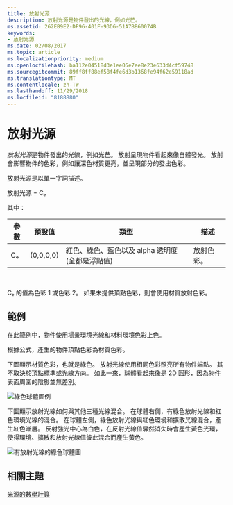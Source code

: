 ```yaml
---
title: 放射光源
description: 放射光源是物件發出的光線，例如光芒。
ms.assetid: 262EB9E2-DF96-401F-93D6-51A7BB60074B
keywords:
- 放射光源
ms.date: 02/08/2017
ms.topic: article
ms.localizationpriority: medium
ms.openlocfilehash: ba112e04518d3e1ee05e7ee8e23e633d4cf59748
ms.sourcegitcommit: 89ff8ff88ef58f4fe6d3b1368fe94f62e59118ad
ms.translationtype: MT
ms.contentlocale: zh-TW
ms.lasthandoff: 11/29/2018
ms.locfileid: "8188880"
---
```

# <a name="emissive-lighting"></a>放射光源


*放射光源*是物件發出的光線，例如光芒。 放射呈現物件看起來像自體發光。 放射會影響物件的色彩，例如讓深色材質更亮，並呈現部分的發出色彩。

放射光源是以單一字詞描述。

放射光源 = Cₑ

其中：

| 參數 | 預設值 | 類型                                                                 | 描述     |
|-----------|---------------|----------------------------------------------------------------------|-----------------|
| Cₑ        | (0,0,0,0)     | 紅色、綠色、藍色以及 alpha 透明度 (全都是浮點值) | 放射色彩。 |

 

Cₑ 的值為色彩 1 或色彩 2。 如果未提供頂點色彩，則會使用材質放射色彩。

## <a name="span-idexamplespanspan-idexamplespanspan-idexamplespanexample"></a><span id="Example"></span><span id="example"></span><span id="EXAMPLE"></span>範例


在此範例中，物件使用場景環境光線和材料環境色彩上色。

根據公式，產生的物件頂點色彩為材質色彩。

下圖顯示材質色彩，也就是綠色。 放射光線使用相同色彩照亮所有物件端點。 其不取決於頂點標準或光線方向。 如此一來，球體看起來像是 2D 圓形，因為物件表面周圍的陰影並無差別。

![綠色球體圖例](images/lighte.jpg)

下圖顯示放射光線如何與其他三種光線混合。 在球體右側，有綠色放射光線和紅色環境光線的混合。 在球體左側，綠色放射光線與紅色環境和擴散光線混合，產生紅色漸層。 反射強光中心為白色，在反射光線值驟然消失時會產生黃色光環，使得環境、擴散和放射光線值彼此混合而產生黃色。

![有放射光線的綠色球體圖](images/lightadse.jpg)

## <a name="span-idrelated-topicsspanrelated-topics"></a><span id="related-topics"></span>相關主題


[光源的數學計算](mathematics-of-lighting.md)

 

 




